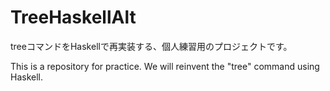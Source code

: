 # TreeHaskellAlt

treeコマンドをHaskellで再実装する、個人練習用のプロジェクトです。

This is a repository for practice.
We will reinvent the "tree" command using Haskell.
